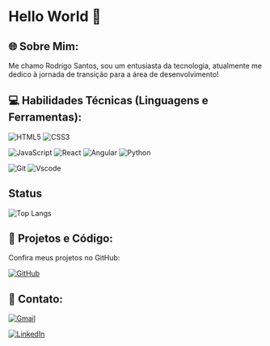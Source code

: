# Hello World 🚀

## 🌐 Sobre Mim:
Me chamo Rodrigo Santos, sou um entusiasta da tecnologia, atualmente me dedico à jornada de transição para a área de desenvolvimento!

## 💻 Habilidades Técnicas (Linguagens e Ferramentas):
![HTML5](https://img.shields.io/badge/HTML5-E34F26?style=for-the-badge&logo=html5&logoColor=white)
![CSS3](https://img.shields.io/badge/CSS3-1572B6?style=for-the-badge&logo=css3&logoColor=white)

![JavaScript](https://img.shields.io/badge/JavaScript-F7DF1E?style=for-the-badge&logo=javascript&logoColor=black)
![React](https://img.shields.io/badge/React-20232A?style=for-the-badge&logo=react&logoColor=61DAFB)
![Angular](https://img.shields.io/badge/Angular-DD0031?style=for-the-badge&logo=angular&logoColor=white)
![Python](https://img.shields.io/badge/python-3670A0?style=for-the-badge&logo=python&logoColor=ffdd54)

![Git](https://img.shields.io/badge/GIT-E44C30?style=for-the-badge&logo=git&logoColor=white)
![Vscode](https://img.shields.io/badge/Vscode-007ACC?style=for-the-badge&logo=visual-studio-code&logoColor=white)

## Status

![Top Langs](https://github-readme-stats-git-masterrstaa-rickstaa.vercel.app/api/top-langs/?username=rodrigoc-santos&layout=compact&bg_color=000&border_color=30A3DC&title_color=E94D5F&text_color=FFF)

## 📘 Projetos e Código:
Confira meus projetos no GitHub: 

[![GitHub](https://img.shields.io/badge/GitHub-100000?style=for-the-badge&logo=github&logoColor=white)](https://github.com/rodrigoc-santos)

## 📧 Contato:
[![Gmail](https://img.shields.io/badge/Gmail-333333?style=for-the-badge&logo=gmail&logoColor=red)](mailto:rodrigocoelho.20rsc@gmail.com)

[![LinkedIn](https://img.shields.io/badge/LinkedIn-0077B5?style=for-the-badge&logo=linkedin&logoColor=white)](https://www.linkedin.com/in/rodrigo-santos-coelho-da-silva-8301b5142/)


